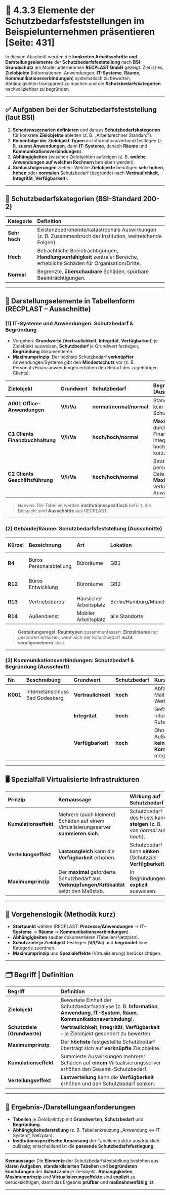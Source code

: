 # 🧩 4.3.3 Elemente der Schutzbedarfsfeststellungen im Beispielunternehmen präsentieren [Seite: 431]

In diesem Abschnitt werden die **konkreten Arbeitsschritte und Darstellungselemente** der **Schutzbedarfsfeststellung** nach **BSI-Grundschutz** am Modellunternehmen **RECPLAST GmbH** gezeigt. Ziel ist es, **Zielobjekte** (Informationen, Anwendungen, **IT-Systeme**, **Räume**, **Kommunikationsverbindungen**) systematisch zu bewerten, Abhängigkeiten transparent zu machen und die **Schutzbedarfskategorien** nachvollziehbar zu begründen. 

---

## ✅ Aufgaben bei der Schutzbedarfsfeststellung (laut BSI)

1. **Schadensszenarien definieren** und daraus **Schutzbedarfskategorien** für konkrete **Zielobjekte** ableiten (z. B. „Arbeitsrechner Standard“).
2. **Reihenfolge der Zielobjekt-Typen** im Informationsverbund festlegen (z. B. **zuerst Anwendungen**, dann **IT-Systeme**, danach **Räume** und **Kommunikationsverbindungen**).
3. **Abhängigkeiten** zwischen Zielobjekten aufzeigen (z. B. **welche Anwendungen auf welchen Rechnern** betrieben werden).
4. **Schlussfolgerungen** ziehen: Welche **Zielobjekte** benötigen **sehr hohen**, **hohen** oder **normalen** Schutzbedarf (begründet nach **Vertraulichkeit**, **Integrität**, **Verfügbarkeit**). 

---

## 🧱 Schutzbedarfskategorien (BSI-Standard 200-2)

| Kategorie     | Definition                                                                                                                 |
| :------------ | :------------------------------------------------------------------------------------------------------------------------- |
| **Sehr hoch** | Existenzbedrohende/katastrophale Auswirkungen (z. B. Zusammenbruch der Institution, weitreichende Folgen).                 |
| **Hoch**      | Beträchtliche Beeinträchtigungen, **Handlungsunfähigkeit** zentraler Bereiche, erhebliche Schäden für Organisation/Dritte. |
| **Normal**    | Begrenzte, **überschaubare** Schäden, spürbare Beeinträchtigungen.                                                         |

---

## 🧩 Darstellungselemente in Tabellenform (RECPLAST – Ausschnitte)

### (1) **IT-Systeme** und **Anwendungen**: Schutzbedarf & Begründung

* Vorgehen: **Grundwerte** (**Vertraulichkeit**, **Integrität**, **Verfügbarkeit**) je Zielobjekt ausweisen, **Schutzbedarf** je Grundwert festlegen, **Begründung** dokumentieren.
* **Maximumprinzip**: Der höchste Schutzbedarf **verknüpfter** Anwendungen/Systeme gibt den **Mindestschutz** vor (z. B. Personal-/Finanzanwendungen erhöhen den Bedarf des zugehörigen Clients). 

| Zielobjekt                       | Grundwert  | Schutzbedarf             | Begründung (Ausschnitt)                                                                                 |
| :------------------------------- | :--------- | :----------------------- | :------------------------------------------------------------------------------------------------------ |
| **A001 Office-Anwendungen**      | **V/I/Va** | **normal/normal/normal** | Standardnutzung; kein hoher Schutzbedarf.                                                               |
| **C1 Clients Finanzbuchhaltung** | **V/I/Va** | **hoch/hoch/normal**     | **Maximumprinzip** durch Finanzanwendung; Integritätsanforderung hoch; Ausfall kurzzeitig tolerierbar.  |
| **C2 Clients Geschäftsführung**  | **V/I/Va** | **hoch/hoch/normal**     | Strategische/ personenbezogene Daten; **Maximumprinzip** aus verknüpften Anwendungen.                   |

> *Hinweis:* Die Tabellen werden **institutionsspezifisch** befüllt; die Beispiele sind **Ausschnitte** aus RECPLAST. 

---

### (2) **Gebäude/Räume**: Schutzbedarfsfeststellung (Ausschnitte)

| Kürzel  | Bezeichnung             | Art                     | Lokation               | Relevante Zielobjekte | Schutzbedarf (V/I/Va)       |
| :------ | :---------------------- | :---------------------- | :--------------------- | :-------------------- | :-------------------------- |
| **R4**  | Büros Personalabteilung | Büroräume               | GB1                    | **IT-Systeme C3, L3** | **hoch/normal/normal**      |
| **R12** | Büros Entwicklung       | Büroräume               | GB2                    | **IT-Systeme C7, L7** | **sehr hoch/normal/normal** |
| **R13** | Vertriebsbüros          | Häuslicher Arbeitsplatz | Berlin/Hamburg/München | **C9, L9, T2**        | **hoch/hoch/normal**        |
| **R14** | Außendienst             | Mobiler Arbeitsplatz    | alle Standorte         | **L1–L9**             | **hoch/hoch/normal**        |

> **Gestaltungsregel:** **Raumtypen** zusammenfassen; **Einzelräume** nur gesondert erfassen, wenn sich der Schutzbedarf **nicht verallgemeinern** lässt. 

---

### (3) **Kommunikationsverbindungen**: Schutzbedarf & Begründung (Ausschnitt)

| Nr.      | Beschreibung                    | Grundwert           | Schutzbedarf | Kurzbegründung                                        |
| :------- | :------------------------------ | :------------------ | :----------- | :---------------------------------------------------- |
| **K001** | Internetanschluss Bad Godesberg | **Vertraulichkeit** | **hoch**     | Abfangen von E-Mails → Wettbewerbsrisiko              |
|          |                                 | **Integrität**      | **hoch**     | Gefälschte Informationen → Rufschädigung              |
|          |                                 | **Verfügbarkeit**   | **hoch**     | Ohne Außenverbindung **keine Kommunikation** möglich  |

---

## 🖥️ Spezialfall **Virtualisierte Infrastrukturen**

| Prinzip               | Kernaussage                                                                                   | Wirkung auf Schutzbedarf                                                 |
| :-------------------- | :-------------------------------------------------------------------------------------------- | :----------------------------------------------------------------------- |
| **Kumulationseffekt** | Mehrere (auch kleinere) Schäden auf einem Virtualisierungsserver **summieren sich**.          | Schutzbedarf des Hosts kann **steigen** (z. B. von *normal* auf *hoch*). |
| **Verteilungseffekt** | **Lastausgleich** kann die **Verfügbarkeit** erhöhen.                                         | Schutzbedarf kann **sinken** (Schutzziel **Verfügbarkeit**).             |
| **Maximumprinzip**    | Der **maximal** geforderte Schutzbedarf aus **Verknüpfungen/Kritikalität** setzt den Maßstab. | In Begründungen **explizit** ausweisen.                                  |

---

## 🧭 Vorgehenslogik (Methodik kurz)

* **Startpunkt** wählen (RECPLAST: **Prozesse/Anwendungen** → **IT-Systeme** → **Räume** → **Kommunikationsverbindungen**).
* **Abhängigkeiten** sauber dokumentieren (Tabellen/Netzplan).
* **Schutzziele je Zielobjekt** festlegen (**V/I/Va**) und **begründet** einer Kategorie zuordnen.
* **Maximumprinzip** und **Spezialeffekte** (Virtualisierung) berücksichtigen. 

---

## 🗂️ Begriff | Definition

| Begriff                      | Definition                                                                                                                                 |
| :--------------------------- | :----------------------------------------------------------------------------------------------------------------------------------------- |
| **Zielobjekt**               | Bewertete Einheit der Schutzbedarfsanalyse (z. B. **Information**, **Anwendung**, **IT-System**, **Raum**, **Kommunikationsverbindung**).  |
| **Schutzziele (Grundwerte)** | **Vertraulichkeit**, **Integrität**, **Verfügbarkeit** – je Zielobjekt gesondert zu bewerten.                                              |
| **Maximumprinzip**           | Der **höchste** festgestellte Schutzbedarf überträgt sich auf **verknüpfte** Zielobjekte.                                                  |
| **Kumulationseffekt**        | Summierte Auswirkungen mehrerer Schäden auf **einem** Virtualisierungsserver erhöhen den Gesamt-Schutzbedarf.                              |
| **Verteilungseffekt**        | **Lastverteilung** kann die **Verfügbarkeit** erhöhen und den Schutzbedarf senken.                                                         |

---

## 🧪 Ergebnis-/Darstellungsanforderungen

* **Tabellen** je Zielobjekttyp mit **Grundwerten**, **Schutzbedarf** und **Begründung**.
* **Abhängigkeitsdarstellung** (z. B. Tabellenkreuzung „Anwendung ↔ IT-System“, Netzplan).
* **Institutionsspezifische Anpassung** der Tabellenstruktur ausdrücklich zulässig; entscheidend ist die **passende Schutzbedarfsfestlegung**.

---

**Kernaussage:**
Die **Elemente** der Schutzbedarfsfeststellung bestehen aus **klaren Aufgaben**, **standardisierten Tabellen** und **begründeten Einstufungen** der **Schutzziele** je Zielobjekt. **Abhängigkeiten**, **Maximumprinzip** und **Virtualisierungseffekte** sind **explizit** zu berücksichtigen, damit das Ergebnis **prüfbar** und **maßnahmenfähig** ist. 


---
